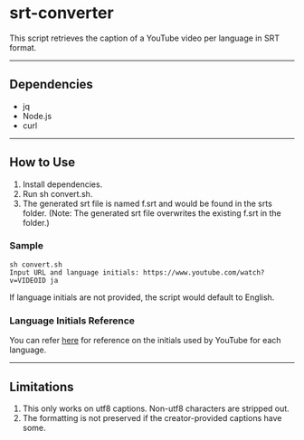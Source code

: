 # srt-converter
This script retrieves the caption of a YouTube video per language in SRT format.

---
## Dependencies
- jq
- Node.js
- curl
---
## How to Use

1. Install dependencies.
2. Run sh convert.sh.
3. The generated srt file is named f.srt and would be found in the srts folder.
(Note: The generated srt file overwrites the existing f.srt in the folder.)

### Sample 
```
sh convert.sh
Input URL and language initials: https://www.youtube.com/watch?v=VIDEOID ja
```
If language initials are not provided, the script would default to English.

### Language Initials Reference
You can refer [here](https://www.embedplus.com/youtube-iso-639-1-language-codes.aspx) for reference on the initials used by YouTube for each language.

---

## Limitations

1. This only works on utf8 captions. Non-utf8 characters are stripped out. 
2. The formatting is not preserved if the creator-provided captions have some.
